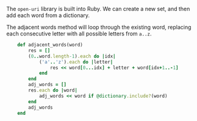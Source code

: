 The `open-uri` library is built into Ruby. We can create a new set, and then add each word from a dictionary. 

The adjacent words method will loop through the existing word, replacing each consecutive letter with all possible letters from `a..z`. 

```rb
    def adjacent_words(word)
        res = [] 
        (0..word.length-1).each do |idx| 
            ('a'..'z').each do |letter|
                res << word[0...idx] + letter + word[idx+1..-1]
            end
        end 
        adj_words = [] 
        res.each do |word|
            adj_words << word if @dictionary.include?(word)
        end
        adj_words 
    end
```